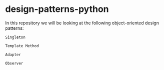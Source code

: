 # design-patterns-python


In this repository we will be looking at the following object-oriented design patterns:

    Singleton

    Template Method

    Adapter

    Observer

